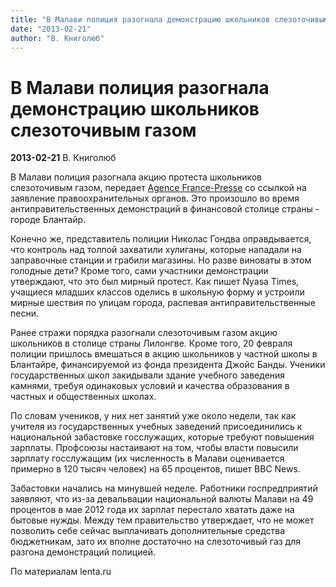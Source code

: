 ```yaml
---
title: "В Малави полиция разогнала демонстрацию школьников слезоточивым газом"
date: "2013-02-21"
author: "В. Книголюб"
---
```


# В Малави полиция разогнала демонстрацию школьников слезоточивым газом

**2013-02-21** В. Книголюб

В Малави полиция разогнала акцию протеста школьников слезоточивым газом, передает [Agence France-Presse](http://www.afp.com/) со ссылкой на заявление правоохранительных органов. Это произошло во время антиправительственных демонстраций в финансовой столице страны - городе Блантайр.

Конечно же, представитель полиции Николас Гондва оправдывается, что контроль над толпой захватили хулиганы, которые нападали на заправочные станции и грабили магазины. Но разве виноваты в этом голодные дети? Кроме того, сами участники демонстрации утверждают, что это был мирный протест. Как пишет Nyasa Times, учащиеся младших классов оделись в школьную форму и устроили мирные шествия по улицам города, распевая антиправительственные песни.

Ранее стражи порядка разогнали слезоточивым газом акцию школьников в столице страны Лилонгве. Кроме того, 20 февраля полиции пришлось вмешаться в акцию школьников у частной школы в Блантайре, финансируемой из фонда президента Джойс Банды. Ученики государственных школ закидывали здание учебного заведения камнями, требуя одинаковых условий и качества образования в частных и общественных школах.

По словам учеников, у них нет занятий уже около недели, так как учителя из государственных учебных заведений присоединились к национальной забастовке госслужащих, которые требуют повышения зарплаты. Профсоюзы настаивают на том, чтобы власти повысили зарплату госслужащим (их численность в Малави оценивается примерно в 120 тысяч человек) на 65 процентов, пишет BBC News.

Забастовки начались на минувшей неделе. Работники госпредприятий заявляют, что из-за девальвации национальной валюты Малави на 49 процентов в мае 2012 года их зарплат перестало хватать даже на бытовые нужды. Между тем правительство утверждает, что не может позволить себе сейчас выплачивать дополнительные средства бюджетникам, зато их вполне достаточно на слезоточивый газ для разгона демонстраций полицией.

По материалам lenta.ru